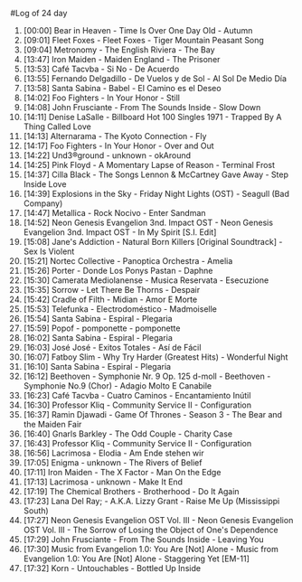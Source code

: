 #Log of 24 day

1. [00:00] Bear in Heaven - Time Is Over One Day Old - Autumn
1. [09:01] Fleet Foxes - Fleet Foxes - Tiger Mountain Peasant Song
1. [09:04] Metronomy - The English Riviera - The Bay
1. [13:47] Iron Maiden - Maiden England - The Prisoner
1. [13:53] Café Tacvba - Si No - De Acuerdo
1. [13:55] Fernando Delgadillo - De Vuelos y de Sol - Al Sol De Medio Día
1. [13:58] Santa Sabina - Babel - El Camino es el Deseo
1. [14:02] Foo Fighters - In Your Honor - Still
1. [14:08] John Frusciante - From The Sounds Inside - Slow Down
1. [14:11] Denise LaSalle - Billboard Hot 100 Singles 1971 - Trapped By A Thing Called Love
1. [14:13] Alternarama - The Kyoto Connection - Fly
1. [14:17] Foo Fighters - In Your Honor - Over and Out
1. [14:22] Und3®ground - unknown - okAround
1. [14:25] Pink Floyd - A Momentary Lapse of Reason - Terminal Frost
1. [14:37] Cilla Black - The Songs Lennon & McCartney Gave Away - Step Inside Love
1. [14:39] Explosions in the Sky - Friday Night Lights (OST) - Seagull (Bad Company)
1. [14:47] Metallica - Rock Nocivo - Enter Sandman
1. [14:52] Neon Genesis Evangelion 3nd. Impact OST - Neon Genesis Evangelion 3nd. Impact OST - In My Spirit [S.I. Edit]
1. [15:08] Jane's Addiction - Natural Born Killers [Original Soundtrack] - Sex Is Violent
1. [15:21] Nortec Collective - Panoptica Orchestra - Amelia
1. [15:26] Porter - Donde Los Ponys Pastan - Daphne
1. [15:30] Camerata Mediolanense - Musica Reservata - Esecuzione
1. [15:35] Sorrow - Let There Be Thorns - Despair
1. [15:42] Cradle of Filth - Midian - Amor E Morte
1. [15:53] Telefunka - Electrodoméstico - Madmoiselle
1. [15:54] Santa Sabina - Espiral - Plegaria
1. [15:59] Popof - pomponette - pomponette
1. [16:02] Santa Sabina - Espiral - Plegaria
1. [16:03] José José - Exitos Totales - Así de Fácil
1. [16:07] Fatboy Slim - Why Try Harder (Greatest Hits) - Wonderful Night
1. [16:10] Santa Sabina - Espiral - Plegaria
1. [16:12] Beethoven - Symphonie Nr. 9 Op. 125 d-moll - Beethoven - Symphonie No.9 (Chor) - Adagio Molto E Canabile
1. [16:23] Café Tacvba - Cuatro Caminos - Encantamiento Inútil
1. [16:30] Professor Kliq - Community Service II - Configuration
1. [16:37] Ramin Djawadi - Game Of Thrones - Season 3 - The Bear and the Maiden Fair
1. [16:40] Gnarls Barkley - The Odd Couple - Charity Case
1. [16:43] Professor Kliq - Community Service II - Configuration
1. [16:56] Lacrimosa - Elodia - Am Ende stehen wir
1. [17:05] Enigma - unknown - The Rivers of Belief
1. [17:11] Iron Maiden - The X Factor - Man On the Edge
1. [17:13] Lacrimosa - unknown - Make It End
1. [17:19] The Chemical Brothers - Brotherhood - Do It Again
1. [17:23] Lana Del Ray; - A.K.A. Lizzy Grant - Raise Me Up (Mississippi South)
1. [17:27] Neon Genesis Evangelion OST Vol. III - Neon Genesis Evangelion OST Vol. III - The Sorrow of Losing the Object of One's Dependence
1. [17:29] John Frusciante - From The Sounds Inside - Leaving You
1. [17:30] Music from Evangelion 1.0: You Are [Not] Alone - Music from Evangelion 1.0: You Are [Not] Alone - Staggering Yet [EM-11]
1. [17:32] Korn - Untouchables - Bottled Up Inside
